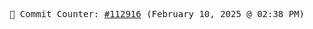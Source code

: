 <p align="center">
    <samp>
        📮 Commit Counter: <a href="https://github.com/Javascript-void0/Javascript-void0/commits/main">#112916</a> (February 10, 2025 @ 02:38 PM)
    </samp>
</p>